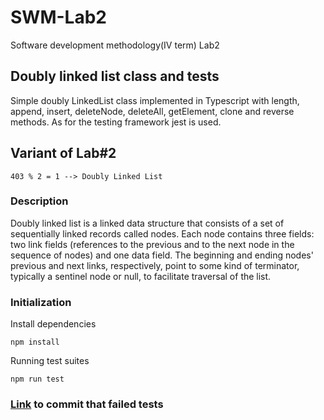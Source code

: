 # SWM-Lab2
Software development methodology(IV term) Lab2

## Doubly linked list class and tests

Simple doubly LinkedList class implemented in Typescript with length, append, insert, deleteNode, deleteAll, getElement, clone and reverse methods. As for the testing framework jest is used. 

## Variant of Lab#2
```
403 % 2 = 1 --> Doubly Linked List
```
### Description
Doubly linked list is a linked data structure that consists of a set of sequentially linked records called nodes. Each node contains three fields: two link fields (references to the previous and to the next node in the sequence of nodes) and one data field. The beginning and ending nodes' previous and next links, respectively, point to some kind of terminator, typically a sentinel node or null, to facilitate traversal of the list.


### Initialization

Install dependencies
```shell
npm install
```

Running test suites
```shell
npm run test
```

### [Link](https://github.com/akaeyuhi/SWM-Lab2/commit/d1a4df399be3b46d538bf2a79c19b7863fb52cad) to commit that failed tests
